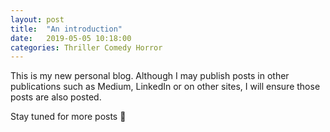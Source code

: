```yaml
---
layout: post
title:  "An introduction"
date:   2019-05-05 10:18:00
categories: Thriller Comedy Horror
---
```


This is my new personal blog. Although I may publish posts in other publications such as Medium, LinkedIn or on other sites, I will ensure those posts are also posted.

Stay tuned for more posts 👋
